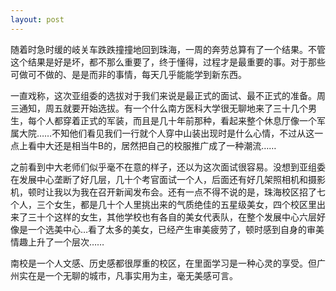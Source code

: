 ```yaml
---
layout: post
---
```

随着时急时缓的岐关车跌跌撞撞地回到珠海，一周的奔劳总算有了一个结果。不管这个结果是好是坏，都不那么重要了，终于懂得，过程才是最重要的事。对于那些可做可不做的、是是而非的事情，每天几乎能能学到新东西。

一直戏称，这次亚组委的选拔对于我们来说是最正式的面试、最不正式的准备。周三通知，周五就要开始选拔。有一个什么南方医科大学很无聊地来了三十几个男生，每个人都穿着正式的军装，而且是几十年前那种，看起来整个休息厅像一个军属大院……不知他们看见我们一行就个人穿中山装出现时是什么心情，不过从这一点上看中大还是相当牛B的，居然把自己的校服推广成了一种潮流……

之前看到中大老师们似乎毫不在意的样子，还以为这次面试很容易。没想到亚组委在发展中心垄断了好几层，几十个考官面试一个人，后面还有好几架照相机和摄影机，顿时让我以为我在召开新闻发布会。还有一点不得不说的是，珠海校区招了七个人，三个女生，都是几十个人里挑出来的气质绝佳的五星级美女，四个校区里出来了三十个这样的女生，其他学校也有各自的美女代表队，在整个发展中心六层好像是一个选美中心…看了太多的美女，已经产生审美疲劳了，顿时感到自身的审美情趣上升了一个层次……

南校是一个人文感、历史感都很厚重的校区，在里面学习是一种心灵的享受。但广州实在是一个无聊的城市，凡事实用为主，毫无美感可言。